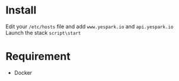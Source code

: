 Install
=======

Edit your `/etc/hosts` file and add `www.yespark.io` and `api.yespark.io`
Launch the stack `script\start`

Requirement
===========

- Docker
